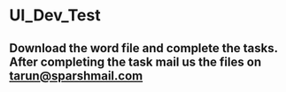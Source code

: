 # UI_Dev_Test

## Download the word file and complete the tasks. After completing the task mail us the files on tarun@sparshmail.com 
